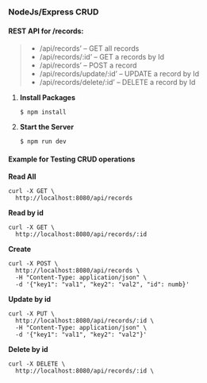 ### NodeJs/Express CRUD 

#### REST API for /records:
   
>- /api/records’ – GET all records
>- /api/records/:id’ – GET a records by Id
>- /api/records’ – POST a record
>- /api/records/update/:id’ – UPDATE a record by Id
>- /api/records/delete/:id’ – DELETE a record by Id

1) **Install Packages** 
 
    `$ npm install`

2) **Start the Server** 
  
    `$ npm run dev`
    

#### Example for Testing CRUD operations   
**Read All**
```
curl -X GET \
  http://localhost:8080/api/records
```

**Read by id**
```
curl -X GET \
  http://localhost:8080/api/records/:id
```

**Create**
```
curl -X POST \
  http://localhost:8080/api/records \
  -H "Content-Type: application/json" \
  -d '{"key1": "val1", "key2": "val2", "id": numb}'
```

**Update by id**
```
curl -X PUT \
  http://localhost:8080/api/records/:id \
  -H "Content-Type: application/json" \
  -d '{"key1": "val1", "key2": "val2"}'
```

**Delete by id**
```
curl -X DELETE \
  http://localhost:8080/api/records/:id \
```
